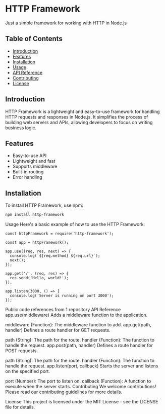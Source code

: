 # HTTP Framework

Just a simple framework for working with HTTP in Node.js

## Table of Contents

- [Introduction](#introduction)
- [Features](#features)
- [Installation](#installation)
- [Usage](#usage)
- [API Reference](#api-reference)
- [Contributing](#contributing)
- [License](#license)

## Introduction

HTTP Framework is a lightweight and easy-to-use framework for handling HTTP requests and responses in Node.js. It simplifies the process of building web servers and APIs, allowing developers to focus on writing business logic.

## Features

- Easy-to-use API
- Lightweight and fast
- Supports middleware
- Built-in routing
- Error handling

## Installation

To install HTTP Framework, use npm:

```bash
npm install http-framework
```

Usage
Here's a basic example of how to use the HTTP Framework:
```
const httpFramework = require('http-framework');

const app = httpFramework();

app.use((req, res, next) => {
  console.log(`${req.method} ${req.url}`);
  next();
});

app.get('/', (req, res) => {
  res.send('Hello, world!');
});

app.listen(3000, () => {
  console.log('Server is running on port 3000');
});
```

Public code references from 1 repository
API Reference
app.use(middleware)
Adds a middleware function to the application.

middleware (Function): The middleware function to add.
app.get(path, handler)
Defines a route handler for GET requests.

path (String): The path for the route.
handler (Function): The function to handle the request.
app.post(path, handler)
Defines a route handler for POST requests.

path (String): The path for the route.
handler (Function): The function to handle the request.
app.listen(port, callback)
Starts the server and listens on the specified port.

port (Number): The port to listen on.
callback (Function): A function to execute when the server starts.
Contributing
We welcome contributions! Please read our contributing guidelines for more details.

License
This project is licensed under the MIT License - see the LICENSE file for details.

